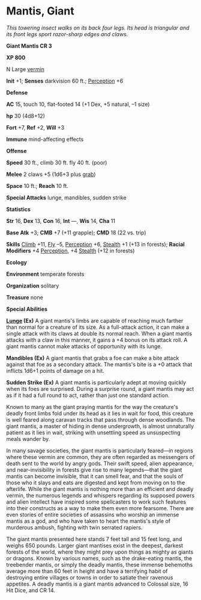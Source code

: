 # Mantis, Giant

_This towering insect walks on its back four legs. Its head is triangular and its front legs sport razor-sharp edges and claws._

**Giant Mantis CR 3**

**XP 800**

N Large [vermin](creatureTypes.md#_vermin)

**Init** +1; **Senses** darkvision 60 ft.; [Perception](../skills/perception.md#_perception) +6

**Defense**

**AC** 15, touch 10, flat-footed 14 (+1 Dex, +5 natural, –1 size)

**hp** 30 (4d8+12)

**Fort** +7, **Ref** +2, **Will** +3

**Immune** mind-affecting effects

**Offense**

**Speed** 30 ft., climb 30 ft. fly 40 ft. (poor)

**Melee** 2 claws +5 (1d6+3 plus [grab](universalMonsterRules.md#_grab))

**Space** 10 ft.; **Reach** 10 ft.

**Special Attacks** lunge, mandibles, sudden strike

**Statistics**

**Str** 16, **Dex** 13, **Con** 16, **Int** —, **Wis** 14, **Cha** 11

**Base Atk** +3; **CMB** +7 (+11 grapple); **CMD** 18 (22 vs. trip)

**Skills** [Climb](../skills/climb.md#_climb) +11, [Fly](../skills/fly.md#_fly) –5, [Perception](../skills/perception.md#_perception) +6, [Stealth](../skills/stealth.md#_stealth) +1 (+13 in forests); **Racial Modifiers** +4 [Perception](../skills/perception.md#_perception), +4 [Stealth](../skills/stealth.md#_stealth) (+12 in forests)

**Ecology**

**Environment** temperate forests

**Organization** solitary

**Treasure** none

**Special Abilities**

**[Lunge](../feats.md#_lunge) (Ex)** A giant mantis's limbs are capable of reaching much farther than normal for a creature of its size. As a full-attack action, it can make a single attack with its claws at double its normal reach. When a giant mantis attacks with a claw in this manner, it gains a +4 bonus on its attack roll. A giant mantis cannot make attacks of opportunity with its lunge.

**Mandibles (Ex)** A giant mantis that grabs a foe can make a bite attack against that foe as a secondary attack. The mantis's bite is a +0 attack that inflicts 1d6+1 points of damage on a hit.

**Sudden Strike (Ex)** A giant mantis is particularly adept at moving quickly when its foes are surprised. During a surprise round, a giant mantis may act as if it had a full round to act, rather than just one standard action.

Known to many as the giant praying mantis for the way the creature's deadly front limbs fold under its head as it lies in wait for food, this creature is well feared along caravan tracks that pass through dense woodlands. The giant mantis, a master of hiding in dense undergrowth, is almost unnaturally patient as it lies in wait, striking with unsettling speed as unsuspecting meals wander by.

In many savage societies, the giant mantis is particularly feared—in regions where these vermin are common, they are often regarded as messengers of death sent to the world by angry gods. Their swift speed, alien appearance, and near-invisibility in forests give rise to many legends—that the giant mantis can become invisible, that it can smell fear, and that the souls of those who it slays and eats are digested and kept from moving on to the afterlife. While the giant mantis is nothing more than an efficient and deadly vermin, the numerous legends and whispers regarding its supposed powers and alien intellect have inspired some spellcasters to work such features into their constructs as a way to make them even more fearsome. There are even stories of entire societies of assassins who worship an immense mantis as a god, and who have taken to heart the mantis's style of murderous ambush, fighting with twin serrated rapiers.

The giant mantis presented here stands 7 feet tall and 15 feet long, and weighs 650 pounds. Larger giant mantises exist in the deepest, darkest forests of the world, where they might prey upon things as mighty as giants or dragons. Known by various names, such as the drake-eating mantis, the treebender mantis, or simply the deadly mantis, these immense behemoths average more than 60 feet in height and have a terrifying habit of destroying entire villages or towns in order to satiate their ravenous appetites. A deadly mantis is a giant mantis advanced to Colossal size, 16 Hit Dice, and CR 14.

